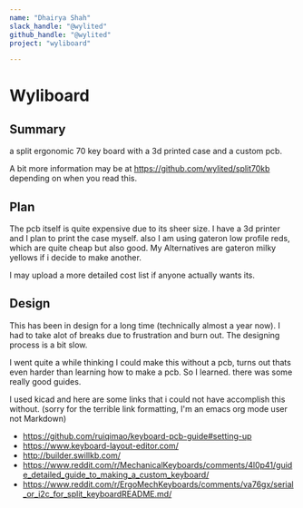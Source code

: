 ```yaml
---
name: "Dhairya Shah"
slack_handle: "@wylited"
github_handle: "@wylited"
project: "wyliboard"

---
```


# Wyliboard
## Summary
a split ergonomic 70 key board with a 3d printed case and a custom pcb.

A bit more information may be at https://github.com/wylited/split70kb depending on when you read this.

## Plan
The pcb itself is quite expensive due to its sheer size.
I have a 3d printer and I plan to print the case myself.
also I am using gateron low profile reds, which are quite cheap but also good. My Alternatives are gateron milky yellows if i decide to make another.

I may upload a more detailed cost list if anyone actually wants its.

## Design
This has been in design for a long time (technically almost a year now).
I had to take alot of breaks due to frustration and burn out. The designing process is a bit slow.

I went quite a while thinking I could make this without a pcb, turns out thats even harder than learning how to make a pcb. So I learned. there was some really good guides.

I used kicad and here are some links that i could not have accomplish this without. (sorry for the terrible link formatting, I'm an emacs org mode user not Markdown)

- https://github.com/ruiqimao/keyboard-pcb-guide#setting-up
- https://www.keyboard-layout-editor.com/
- http://builder.swillkb.com/
- https://www.reddit.com/r/MechanicalKeyboards/comments/4l0p41/guide_detailed_guide_to_making_a_custom_keyboard/
- https://www.reddit.com/r/ErgoMechKeyboards/comments/va76gx/serial_or_i2c_for_split_keyboardREADME.md/
